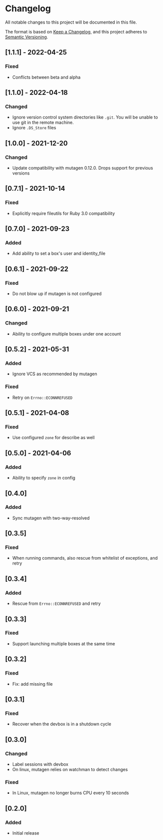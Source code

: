 # Changelog
All notable changes to this project will be documented in this file.

The format is based on [Keep a Changelog](https://keepachangelog.com/en/1.0.0/),
and this project adheres to [Semantic Versioning](https://semver.org/spec/v2.0.0.html).

## [1.1.1] - 2022-04-25
### Fixed
- Conflicts between beta and alpha

## [1.1.0] - 2022-04-18
### Changed
- Ignore version control system directories like `.git`. You will be unable to use git in the remote machine.
- Ignore `.DS_Store` files

## [1.0.0] - 2021-12-20
### Changed
- Update compatibility with mutagen 0.12.0. Drops support for previous versions

## [0.7.1] - 2021-10-14
### Fixed
- Explicitly require fileutils for Ruby 3.0 compatibility

## [0.7.0] - 2021-09-23
### Added
- Add ability to set a box's user and identity_file

## [0.6.1] - 2021-09-22
### Fixed
- Do not blow up if mutagen is not configured

## [0.6.0] - 2021-09-21
### Changed
- Ability to configure multiple boxes under one account

## [0.5.2] - 2021-05-31
### Added
- Ignore VCS as recommended by mutagen

### Fixed
- Retry on `Errno::ECONNREFUSED`

## [0.5.1] - 2021-04-08
### Fixed
- Use configured `zone` for describe as well

## [0.5.0] - 2021-04-06
### Added
- Ability to specify `zone` in config

## [0.4.0]
### Added
- Sync mutagen with two-way-resolved

## [0.3.5]
### Fixed
- When running commands, also rescue from whitelist of exceptions, and retry

## [0.3.4]
### Added
- Rescue from `Errno::ECONNREFUSED` and retry

## [0.3.3]
### Fixed
- Support launching multiple boxes at the same time

## [0.3.2]
### Fixed
- Fix: add missing file

## [0.3.1]
### Fixed
- Recover when the devbox is in a shutdown cycle

## [0.3.0]
### Changed
- Label sessions with devbox
- On linux, mutagen relies on watchman to detect changes

### Fixed
- In Linux, mutagen no longer burns CPU every 10 seconds

## [0.2.0]
### Added
- Initial release
